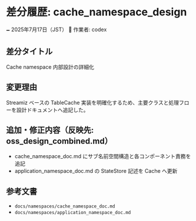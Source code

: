 # 差分履歴: cache_namespace_design

🗕 2025年7月17日（JST）
🧐 作業者: codex

## 差分タイトル
Cache namespace 内部設計の詳細化

## 変更理由
Streamiz ベースの TableCache 実装を明確化するため、主要クラスと処理フローを設計ドキュメントへ追記した。

## 追加・修正内容（反映先: oss_design_combined.md）
- cache_namespace_doc.md にサブ名前空間構造と各コンポーネント責務を追記
- application_namespace_doc.md の StateStore 記述を Cache へ更新

## 参考文書
- `docs/namespaces/cache_namespace_doc.md`
- `docs/namespaces/application_namespace_doc.md`
